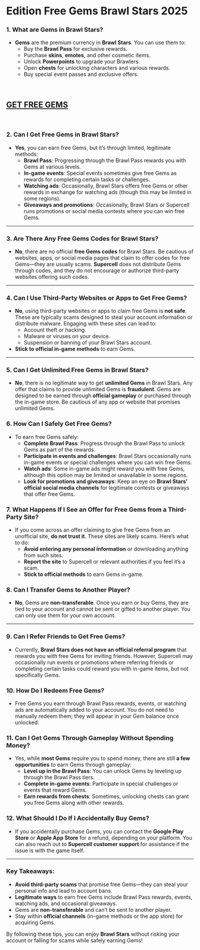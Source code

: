 # <h1>Edition Free Gems Brawl Stars 2025</h1>

<h3>1. <strong>What are Gems in Brawl Stars?</strong></h3>
<ul>
<li><strong>Gems</strong> are the premium currency in <strong>Brawl Stars</strong>. You can use them to:
<ul>
<li>Buy the <strong>Brawl Pass</strong> for exclusive rewards.</li>
<li>Purchase <strong>skins</strong>, <strong>emotes</strong>, and other cosmetic items.</li>
<li>Unlock <strong>Powerpoints</strong> to upgrade your Brawlers.</li>
<li>Open <strong>chests</strong> for unlocking characters and various rewards.</li>
<li>Buy special event passes and exclusive offers.</li>
</ul>
</li>
</ul>
<p>&nbsp;</p>
<h2><a href="https://sites.google.com/view/brawl-stars-1000-free-gems-unl/">GET FREE GEMS</a></h2>
<p>&nbsp;</p>
<h3>2. <strong>Can I Get Free Gems in Brawl Stars?</strong></h3>
<ul>
<li><strong>Yes</strong>, you can earn free Gems, but it&rsquo;s through limited, legitimate methods:
<ul>
<li><strong>Brawl Pass</strong>: Progressing through the Brawl Pass rewards you with Gems at various levels.</li>
<li><strong>In-game events</strong>: Special events sometimes give free Gems as rewards for completing certain tasks or challenges.</li>
<li><strong>Watching ads</strong>: Occasionally, Brawl Stars offers free Gems or other rewards in exchange for watching ads (though this may be limited in some regions).</li>
<li><strong>Giveaways and promotions</strong>: Occasionally, Brawl Stars or Supercell runs promotions or social media contests where you can win free Gems.</li>
</ul>
</li>
</ul>
<hr />
<h3>3. <strong>Are There Any Free Gems Codes for Brawl Stars?</strong></h3>
<ul>
<li><strong>No</strong>, there are no official <strong>free Gems codes</strong> for Brawl Stars. Be cautious of websites, apps, or social media pages that claim to offer codes for free Gems&mdash;they are usually scams. <strong>Supercell</strong> does not distribute Gems through codes, and they do not encourage or authorize third-party websites offering such codes.</li>
</ul>
<hr />
<h3>4. <strong>Can I Use Third-Party Websites or Apps to Get Free Gems?</strong></h3>
<ul>
<li><strong>No</strong>, using third-party websites or apps to claim free Gems is <strong>not safe</strong>. These are typically scams designed to steal your account information or distribute malware. Engaging with these sites can lead to:
<ul>
<li>Account theft or hacking.</li>
<li>Malware or viruses on your device.</li>
<li>Suspension or banning of your Brawl Stars account.</li>
</ul>
</li>
<li><strong>Stick to official in-game methods</strong> to earn Gems.</li>
</ul>
<hr />
<h3>5. <strong>Can I Get Unlimited Free Gems in Brawl Stars?</strong></h3>
<ul>
<li><strong>No</strong>, there is no legitimate way to get <strong>unlimited Gems</strong> in Brawl Stars. Any offer that claims to provide unlimited Gems is <strong>fraudulent</strong>. Gems are designed to be earned through <strong>official gameplay</strong> or purchased through the in-game store. Be cautious of any app or website that promises unlimited Gems.</li>
</ul>
<h3>6. <strong>How Can I Safely Get Free Gems?</strong></h3>
<ul>
<li>To earn free Gems safely:
<ul>
<li><strong>Complete Brawl Pass</strong>: Progress through the Brawl Pass to unlock Gems as part of the rewards.</li>
<li><strong>Participate in events and challenges</strong>: Brawl Stars occasionally runs in-game events or special challenges where you can win free Gems.</li>
<li><strong>Watch ads</strong>: Some in-game ads might reward you with free Gems, although this option may be limited or unavailable in some regions.</li>
<li><strong>Look for promotions and giveaways</strong>: Keep an eye on <strong>Brawl Stars&rsquo; official social media channels</strong> for legitimate contests or giveaways that offer free Gems.</li>
</ul>
</li>
</ul>
<h3>7. <strong>What Happens If I See an Offer for Free Gems from a Third-Party Site?</strong></h3>
<ul>
<li>If you come across an offer claiming to give free Gems from an unofficial site, <strong>do not trust it</strong>. These sites are likely scams. Here&rsquo;s what to do:
<ul>
<li><strong>Avoid entering any personal information</strong> or downloading anything from such sites.</li>
<li><strong>Report the site</strong> to Supercell or relevant authorities if you feel it&rsquo;s a scam.</li>
<li><strong>Stick to official methods</strong> to earn Gems in-game.</li>
</ul>
</li>
</ul>
<h3>8. <strong>Can I Transfer Gems to Another Player?</strong></h3>
<ul>
<li><strong>No</strong>, Gems are <strong>non-transferable</strong>. Once you earn or buy Gems, they are tied to your account and cannot be sent or gifted to another player. You can only use them for your own account.</li>
</ul>
<hr />
<h3>9. <strong>Can I Refer Friends to Get Free Gems?</strong></h3>
<ul>
<li>Currently, <strong>Brawl Stars does not have an official referral program</strong> that rewards you with free Gems for inviting friends. However, Supercell may occasionally run events or promotions where referring friends or completing certain tasks could reward you with in-game items, but not specifically Gems.</li>
</ul>
<h3>10. <strong>How Do I Redeem Free Gems?</strong></h3>
<ul>
<li>Free Gems you earn through Brawl Pass rewards, events, or watching ads are automatically added to your account. You do not need to manually redeem them; they will appear in your Gem balance once unlocked.</li>
</ul>
<h3>11. <strong>Can I Get Gems Through Gameplay Without Spending Money?</strong></h3>
<ul>
<li>Yes, while <strong>most Gems</strong> require you to spend money, there are still <strong>a few opportunities</strong> to earn Gems through gameplay:
<ul>
<li><strong>Level up in the Brawl Pass</strong>: You can unlock Gems by leveling up through the Brawl Pass tiers.</li>
<li><strong>Complete in-game events</strong>: Participate in special challenges or events that reward Gems.</li>
<li><strong>Earn rewards from chests</strong>: Sometimes, unlocking chests can grant you free Gems along with other rewards.</li>
</ul>
</li>
</ul>
<h3>12. <strong>What Should I Do If I Accidentally Buy Gems?</strong></h3>
<ul>
<li>If you accidentally purchase Gems, you can contact the <strong>Google Play Store</strong> or <strong>Apple App Store</strong> for a refund, depending on your platform. You can also reach out to <strong>Supercell customer support</strong> for assistance if the issue is with the game itself.</li>
</ul>
<hr />
<h3>Key Takeaways:</h3>
<ul>
<li><strong>Avoid third-party scams</strong> that promise free Gems&mdash;they can steal your personal info and lead to account bans.</li>
<li><strong>Legitimate ways</strong> to earn free Gems include Brawl Pass rewards, events, watching ads, and occasional giveaways.</li>
<li>Gems are <strong>non-transferable</strong> and can&rsquo;t be sent to another player.</li>
<li>Stay within <strong>official channels</strong> (in-game methods or the app store) for acquiring Gems.</li>
</ul>
<p>By following these tips, you can enjoy <strong>Brawl Stars</strong> without risking your account or falling for scams while safely earning Gems!</p>
